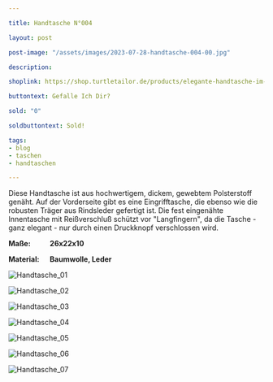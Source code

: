 ```yaml
---

title: Handtasche N°004

layout: post

post-image: "/assets/images/2023-07-28-handtasche-004-00.jpg"

description:

shoplink: https://shop.turtletailor.de/products/elegante-handtasche-im-blumenmuster

buttontext: Gefalle Ich Dir?

sold: "0"

soldbuttontext: Sold!

tags:
- blog
- taschen
- handtaschen

---
```


Diese Handtasche ist aus hochwertigem, dickem, gewebtem Polsterstoff genäht. Auf der Vorderseite gibt es eine Eingrifftasche, die ebenso wie die robusten Träger aus Rindsleder gefertigt ist. Die fest eingenähte Innentasche mit Reißverschluß schützt vor "Langfingern", da die Tasche - ganz elegant - nur durch einen Druckknopf verschlossen wird. 

**Maße: &emsp; &emsp; 26x22x10**

**Material: &emsp; Baumwolle, Leder**

![Handtasche_01](/assets/images/2023-07-28-handtasche-004-01.jpg)<br>

![Handtasche_02](/assets/images/2023-07-28-handtasche-004-02.jpg)<br>

![Handtasche_03](/assets/images/2023-07-28-handtasche-004-03.jpg)<br>

![Handtasche_04](/assets/images/2023-07-28-handtasche-004-04.jpg)<br>

![Handtasche_05](/assets/images/2023-07-28-handtasche-004-05.jpg)<br>

![Handtasche_06](/assets/images/2023-07-28-handtasche-004-06.jpg)<br>

![Handtasche_07](/assets/images/2023-07-28-handtasche-004-07.jpg)